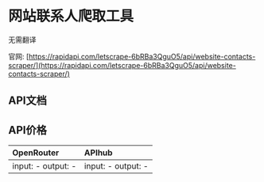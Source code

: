 # 网站联系人爬取工具

无需翻译

官网: [https://rapidapi.com/letscrape-6bRBa3QguO5/api/website-contacts-scraper/](https://rapidapi.com/letscrape-6bRBa3QguO5/api/website-contacts-scraper/)

## API文档



## API价格

| OpenRouter | APIhub |
|:---|:---|
| input: - output: - | input: - output: - |
